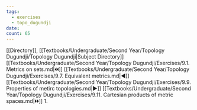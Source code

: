 ```yaml
---
tags:
  - exercises
  - topo_dugundji
date: 
count: 65
---
```

[[Directory]], [[Textbooks/Undergraduate/Second Year/Topology Dugundji/Topology Dugundji|Subject Directory]]
[[Textbooks/Undergraduate/Second Year/Topology Dugundji/Exercises/9.1. Metrics on sets.md|🞀🞀]] [[Textbooks/Undergraduate/Second Year/Topology Dugundji/Exercises/9.7. Equivalent metrics.md|◀]] [[Textbooks/Undergraduate/Second Year/Topology Dugundji/Exercises/9.9. Properties of metirc topologies.md|▶]] [[Textbooks/Undergraduate/Second Year/Topology Dugundji/Exercises/9.11. Cartesian products of metric spaces.md|🞂🞂]]
1. 